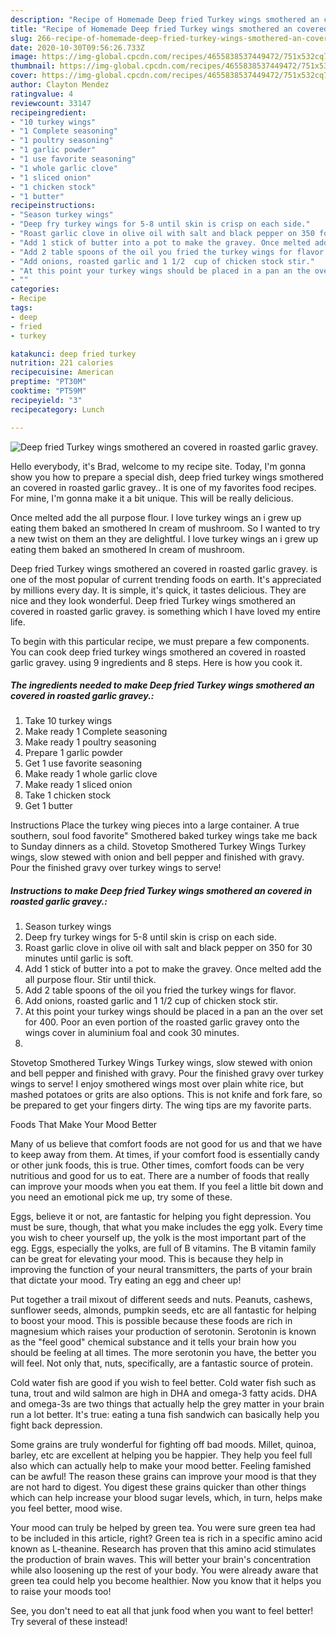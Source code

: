 ```yaml
---
description: "Recipe of Homemade Deep fried Turkey wings smothered an covered in roasted garlic gravey."
title: "Recipe of Homemade Deep fried Turkey wings smothered an covered in roasted garlic gravey."
slug: 266-recipe-of-homemade-deep-fried-turkey-wings-smothered-an-covered-in-roasted-garlic-gravey
date: 2020-10-30T09:56:26.733Z
image: https://img-global.cpcdn.com/recipes/4655838537449472/751x532cq70/deep-fried-turkey-wings-smothered-an-covered-in-roasted-garlic-gravey-recipe-main-photo.jpg
thumbnail: https://img-global.cpcdn.com/recipes/4655838537449472/751x532cq70/deep-fried-turkey-wings-smothered-an-covered-in-roasted-garlic-gravey-recipe-main-photo.jpg
cover: https://img-global.cpcdn.com/recipes/4655838537449472/751x532cq70/deep-fried-turkey-wings-smothered-an-covered-in-roasted-garlic-gravey-recipe-main-photo.jpg
author: Clayton Mendez
ratingvalue: 4
reviewcount: 33147
recipeingredient:
- "10 turkey wings"
- "1 Complete seasoning"
- "1 poultry seasoning"
- "1 garlic powder"
- "1 use favorite seasoning"
- "1 whole garlic clove"
- "1 sliced onion"
- "1 chicken stock"
- "1 butter"
recipeinstructions:
- "Season turkey wings"
- "Deep fry turkey wings for 5-8 until skin is crisp on each side."
- "Roast garlic clove in olive oil with salt and black pepper on 350 for 30 minutes until garlic is soft."
- "Add 1 stick of butter into a pot to make the gravey. Once melted add the all purpose flour. Stir until thick."
- "Add 2 table spoons of the oil you fried the turkey wings for flavor."
- "Add onions, roasted garlic and 1 1/2  cup of chicken stock stir."
- "At this point your turkey wings should be placed in a pan an the over set for 400. Poor an even portion of the roasted garlic gravey onto the wings cover in aluminium foal and cook 30 minutes."
- ""
categories:
- Recipe
tags:
- deep
- fried
- turkey

katakunci: deep fried turkey 
nutrition: 221 calories
recipecuisine: American
preptime: "PT30M"
cooktime: "PT59M"
recipeyield: "3"
recipecategory: Lunch

---
```



![Deep fried Turkey wings smothered an covered in roasted garlic gravey.](https://img-global.cpcdn.com/recipes/4655838537449472/751x532cq70/deep-fried-turkey-wings-smothered-an-covered-in-roasted-garlic-gravey-recipe-main-photo.jpg)

Hello everybody, it's Brad, welcome to my recipe site. Today, I'm gonna show you how to prepare a special dish, deep fried turkey wings smothered an covered in roasted garlic gravey.. It is one of my favorites food recipes. For mine, I'm gonna make it a bit unique. This will be really delicious.

Once melted add the all purpose flour. I love turkey wings an i grew up eating them baked an smothered In cream of mushroom. So I wanted to try a new twist on them an they are delightful. I love turkey wings an i grew up eating them baked an smothered In cream of mushroom.

Deep fried Turkey wings smothered an covered in roasted garlic gravey. is one of the most popular of current trending foods on earth. It's appreciated by millions every day. It is simple, it's quick, it tastes delicious. They are nice and they look wonderful. Deep fried Turkey wings smothered an covered in roasted garlic gravey. is something which I have loved my entire life.


To begin with this particular recipe, we must prepare a few components. You can cook deep fried turkey wings smothered an covered in roasted garlic gravey. using 9 ingredients and 8 steps. Here is how you cook it.

<!--inarticleads1-->

##### The ingredients needed to make Deep fried Turkey wings smothered an covered in roasted garlic gravey.:

1. Take 10 turkey wings
1. Make ready 1 Complete seasoning
1. Make ready 1 poultry seasoning
1. Prepare 1 garlic powder
1. Get 1 use favorite seasoning
1. Make ready 1 whole garlic clove
1. Make ready 1 sliced onion
1. Take 1 chicken stock
1. Get 1 butter


Instructions Place the turkey wing pieces into a large container. A true southern, soul food favorite&#34; Smothered baked turkey wings take me back to Sunday dinners as a child. Stovetop Smothered Turkey Wings Turkey wings, slow stewed with onion and bell pepper and finished with gravy. Pour the finished gravy over turkey wings to serve! 

<!--inarticleads2-->

##### Instructions to make Deep fried Turkey wings smothered an covered in roasted garlic gravey.:

1. Season turkey wings
1. Deep fry turkey wings for 5-8 until skin is crisp on each side.
1. Roast garlic clove in olive oil with salt and black pepper on 350 for 30 minutes until garlic is soft.
1. Add 1 stick of butter into a pot to make the gravey. Once melted add the all purpose flour. Stir until thick.
1. Add 2 table spoons of the oil you fried the turkey wings for flavor.
1. Add onions, roasted garlic and 1 1/2  cup of chicken stock stir.
1. At this point your turkey wings should be placed in a pan an the over set for 400. Poor an even portion of the roasted garlic gravey onto the wings cover in aluminium foal and cook 30 minutes.
1. 


Stovetop Smothered Turkey Wings Turkey wings, slow stewed with onion and bell pepper and finished with gravy. Pour the finished gravy over turkey wings to serve! I enjoy smothered wings most over plain white rice, but mashed potatoes or grits are also options. This is not knife and fork fare, so be prepared to get your fingers dirty. The wing tips are my favorite parts. 

Foods That Make Your Mood Better


Many of us believe that comfort foods are not good for us and that we have to keep away from them. At times, if your comfort food is essentially candy or other junk foods, this is true. Other times, comfort foods can be very nutritious and good for us to eat. There are a number of foods that really can improve your moods when you eat them. If you feel a little bit down and you need an emotional pick me up, try some of these.

Eggs, believe it or not, are fantastic for helping you fight depression. You must be sure, though, that what you make includes the egg yolk. Every time you wish to cheer yourself up, the yolk is the most important part of the egg. Eggs, especially the yolks, are full of B vitamins. The B vitamin family can be great for elevating your mood. This is because they help in improving the function of your neural transmitters, the parts of your brain that dictate your mood. Try eating an egg and cheer up!

Put together a trail mixout of different seeds and nuts. Peanuts, cashews, sunflower seeds, almonds, pumpkin seeds, etc are all fantastic for helping to boost your mood. This is possible because these foods are rich in magnesium which raises your production of serotonin. Serotonin is known as the "feel good" chemical substance and it tells your brain how you should be feeling at all times. The more serotonin you have, the better you will feel. Not only that, nuts, specifically, are a fantastic source of protein.

Cold water fish are good if you wish to feel better. Cold water fish such as tuna, trout and wild salmon are high in DHA and omega-3 fatty acids. DHA and omega-3s are two things that actually help the grey matter in your brain run a lot better. It's true: eating a tuna fish sandwich can basically help you fight back depression. 

Some grains are truly wonderful for fighting off bad moods. Millet, quinoa, barley, etc are excellent at helping you be happier. They help you feel full also which can actually help to make your mood better. Feeling famished can be awful! The reason these grains can improve your mood is that they are not hard to digest. You digest these grains quicker than other things which can help increase your blood sugar levels, which, in turn, helps make you feel better, mood wise.

Your mood can truly be helped by green tea. You were sure green tea had to be included in this article, right? Green tea is rich in a specific amino acid known as L-theanine. Research has proven that this amino acid stimulates the production of brain waves. This will better your brain's concentration while also loosening up the rest of your body. You were already aware that green tea could help you become healthier. Now you know that it helps you to raise your moods too!

See, you don't need to eat all that junk food when you want to feel better! Try several of these instead!

